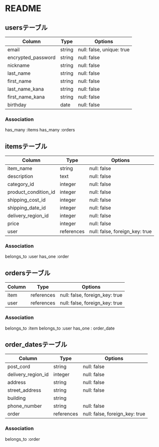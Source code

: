 # README

## usersテーブル

| Column              | Type   | Options                   |
| ------------------- | ------ | ------------------------  |
| email               | string | null: false, unique: true |
| encrypted_password  | string | null: false               |
| nickname            | string | null: false               |
| last_name           | string | null: false               |
| first_name          | string | null: false               |
| last_name_kana      | string | null: false               |
| first_name_kana     | string | null: false               |
| birthday            | date   | null: false               |
### Association
has_many :items
has_many :orders

## itemsテーブル

| Column              | Type          | Options                       |
| ------------------- | ------        | ------------------------      |
| item_name           | string        | null: false                   |
| description         | text          | null: false                   |
| category_id         | integer       | null: false                   |
| product_condition_id| integer       | null: false                   |
| shipping_cost_id    | integer       | null: false                   |
| shipping_date_id    | integer       | null: false                   |
| delivery_region_id  | integer       | null: false                   |
| price               | integer       | null: false                   |
| user                | references    | null: false, foreign_key: true|

### Association

belongs_to :user
has_one :order

## ordersテーブル

| Column              | Type       | Options                       |
| ------------------- | ------     | ------------------------      |
| item                | references | null: false, foreign_key: true|
| user                | references | null: false, foreign_key: true|

### Association

belongs_to :item
belongs_to :user
has_one : order_date

## order_datesテーブル
| Column              | Type          | Options                        | 
| ------------------- | ------        | ------------------------       |
| post_cord           | string        | null: false                    |
| delivery_region_id  | integer       | null: false                    |
| address             | string        | null: false                    |
| street_address      | string        | null: false                    |
| building            | string        |                                |
| phone_number        | string        | null: false                    |
| order               | references    | null: false, foreign_key: true |

### Association

belongs_to :order